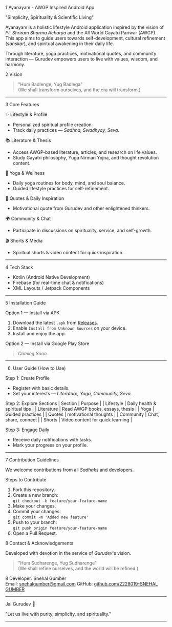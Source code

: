 1 Ayanayam - AWGP Inspired Android App

"Simplicity, Spirituality & Scientific Living"

Ayanayam is a holistic lifestyle Android application inspired by the vision of *Pt. Shriram Sharma Acharya* and the All World Gayatri Pariwar (AWGP). This app aims to guide users towards self-development, cultural refinement (*sanskar*), and spiritual awakening in their daily life.

Through literature, yoga practices, motivational quotes, and community interaction — Gurudev empowers users to live with values, wisdom, and harmony.



2 Vision

> "Hum Badlenge, Yug Badlega"  
(We shall transform ourselves, and the era will transform.)

---

3 Core Features

 ✨ Lifestyle & Profile
- Personalized spiritual profile creation.
- Track daily practices — *Sadhna, Swadhyay, Seva*.

 📚 Literature & Thesis
- Access AWGP-based literature, articles, and research on life values.
- Study Gayatri philosophy, Yuga Nirman Yojna, and thought revolution content.

🧘 Yoga & Wellness
- Daily yoga routines for body, mind, and soul balance.
- Guided lifestyle practices for self-refinement.

🌸 Quotes & Daily Inspiration
- Motivational quote from Gurudev and other enlightened thinkers.

🌍 Community & Chat
- Participate in discussions on spirituality, service, and self-growth.

🎬 Shorts & Media
- Spiritual shorts & video content for quick inspiration.

---

4 Tech Stack

- Kotlin (Android Native Development)
- Firebase (for real-time chat & notifications)
- XML Layouts / Jetpack Components

---

5 Installation Guide

 Option 1 — Install via APK
1. Download the latest `.apk` from [Releases](https://github.com/yourusername/gurudev/releases).
2. Enable `Install from Unknown Sources` on your device.
3. Install and enjoy the app.

 Option 2 — Install via Google Play Store
> *Coming Soon*

---

6. User Guide (How to Use)

 Step 1: Create Profile
- Register with basic details.
- Set your interests — *Literature, Yoga, Community, Seva*.

Step 2: Explore Sections
| Section | Purpose |
| Lifestyle | Daily health & spiritual tips |
| Literature | Read AWGP books, essays, thesis |
| Yoga | Guided practices |
| Quotes | motivational thoughts |
| Community | Chat, share, connect |
| Shorts | Video content for quick learning |

Step 3: Engage Daily
- Receive daily notifications with tasks.
- Mark your progress on your profile.

---

7 Contribution Guidelines

We welcome contributions from all *Sadhaks* and developers.

 Steps to Contribute
1. Fork this repository.
2. Create a new branch:  
   `git checkout -b feature/your-feature-name`
3. Make your changes.
4. Commit your changes:  
   `git commit -m 'Added new feature'`
5. Push to your branch:  
   `git push origin feature/your-feature-name`
6. Open a Pull Request.


8 Contact & Acknowledgements

Developed with devotion in the service of *Gurudev*'s vision.

> "Hum Sudharenge, Yug Sudharenge"  
(We shall refine ourselves, and the world will be refined.)

8 Developer:
Snehal Gumber  
Email: snehalgumber@gmail.com 
GitHub: [github.com/2228019-SNEHAL GUMBER]([https://github.com/yourusername](https://github.com/CS-BIT-Project/2228019-SNEHAL-GUMBER))

---

Jai Gurudev 🙏

"Let us live with purity, simplicity, and spirituality."

---

